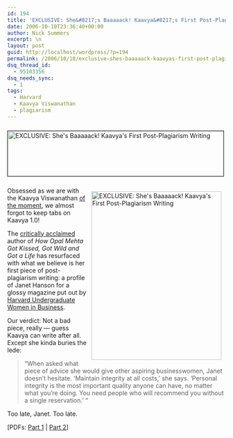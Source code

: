 ```yaml
---
id: 194
title: 'EXCLUSIVE: She&#8217;s Baaaaack! Kaavya&#8217;s First Post-Plagiarism Writing'
date: 2006-10-10T23:36:40+00:00
author: Nick Summers
excerpt: \n
layout: post
guid: http://localhost/wordpress/?p=194
permalink: /2006/10/10/exclusive-shes-baaaaack-kaavyas-first-post-plagiarism-writing/
dsq_thread_id:
  - 95103356
dsq_needs_sync:
  - 1
tags:
  - Harvard
  - Kaavya Viswanathan
  - plagiarism
---
```

<img width="498" vspace="10" hspace="0" height="104" border="1" src="http://www.ivygateblog.com/wp-content/uploads/2006/10/kaavyabyline.jpg" alt="EXCLUSIVE: She's Baaaaack! Kaavya's First Post-Plagiarism Writing" />

<img width="300" vspace="10" hspace="10" height="389" border="0" align="right" src="http://www.ivygateblog.com/wp-content/uploads/2006/10/kaavyalogo.jpg" alt="EXCLUSIVE: She's Baaaaack! Kaavya's First Post-Plagiarism Writing" />Obsessed as we are with the Kaavya Viswanathan [of the moment](http://www.ivygateblog.com/2006/10/alright_were_just_gonna_say_it_hes_the_new_kaavya.html), we almost forgot to keep tabs on Kaavya 1.0!

The [critically acclaimed](http://www.gawker.com/news/kaavya-viswanathan/) author of _How Opal Mehta Got Kissed, Got Wild and Got a Life_ has resurfaced with what we believe is her first piece of post-plagiarism writing: a profile of Janet Hanson for a glossy magazine put out by [Harvard Undergraduate Women in Business](http://www.huwib.org/).

Our verdict: Not a bad piece, really &#8212; guess Kaavya can write after all. Except she kinda buries the lede:

> &#8220;When asked what piece of advice she would give other aspiring businesswomen, Janet doesn&#8217;t hesitate. &#8216;Maintain integrity at all costs,&#8217; she says. &#8216;Personal integrity is the most important quality anyone can have, no matter what you&#8217;re doing. You need people who will recommend you without a single reservation.&#8217; &#8220;

Too late, Janet. Too late.

[PDFs: [Part 1](http://www.ivygateblog.com/images/kaavya1.pdf) | [Part 2](http://www.ivygateblog.com/images/kaavya2.pdf)]